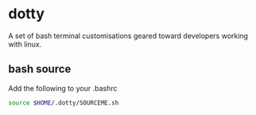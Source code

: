 # dotty

A set of bash terminal customisations geared toward developers working with linux.

## bash source

Add the following to your .bashrc

```bash
source $HOME/.dotty/SOURCEME.sh
```
